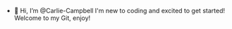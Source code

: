 - 👋 Hi, I’m @Carlie-Campbell
I'm new to coding and excited to get started! Welcome to my Git, enjoy!
